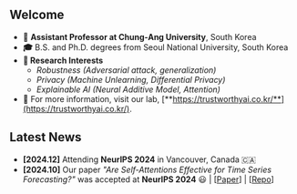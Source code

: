 ## Welcome

- **💼** **Assistant Professor at Chung-Ang University**, South Korea  
- **🎓** B.S. and Ph.D. degrees from Seoul National University, South Korea  
- **📘 Research Interests**
  - _Robustness (Adversarial attack, generalization)_  
  - _Privacy (Machine Unlearning, Differential Privacy)_
  - _Explainable AI (Neural Additive Model, Attention)_
- 🥼 For more information, visit our lab, [**https://trustworthyai.co.kr/**](https://trustworthyai.co.kr/).

## Latest News

- **[2024.12]** Attending **NeurIPS 2024** in Vancouver, Canada 🇨🇦  
- **[2024.10]** Our paper _"Are Self-Attentions Effective for Time Series Forecasting?"_ was accepted at **NeurIPS 2024** 😃  | [[Paper](https://arxiv.org/abs/2405.16877)] | [[Repo](https://github.com/dongbeank/CATS)]  
